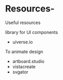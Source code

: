 # Resources-
Useful resources 




library for UI components
<ul>
  <li> uiverse.io
</ul>

To animate design
<ul>
  <li> artboard.studio
  <li> vistacreate
  <li> svgator
</ul>

